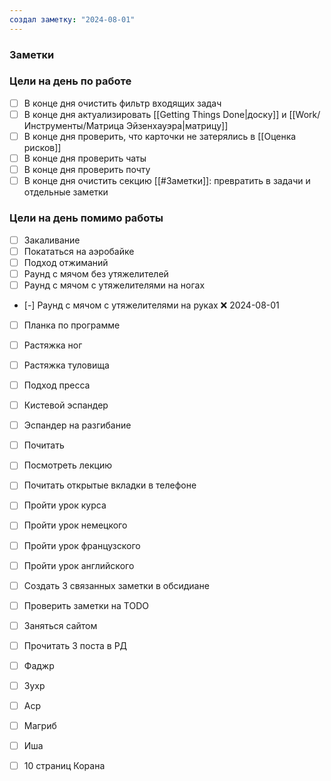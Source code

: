 ```yaml
---
создал заметку: "2024-08-01"
---
```

### Заметки


### Цели на день по работе
- [ ] В конце дня очистить фильтр входящих задач
- [ ] В конце дня актуализировать [[Getting Things Done|доску]] и [[Work/Инструменты/Матрица Эйзенхауэра|матрицу]]
- [ ] В конце дня проверить, что карточки не затерялись в [[Оценка рисков]]
- [ ] В конце дня проверить чаты
- [ ] В конце дня проверить почту
- [ ] В конце дня очистить секцию [[#Заметки]]: превратить в задачи и отдельные заметки

### Цели на день помимо работы
- [ ] Закаливание
- [ ] Покататься на аэробайке
- [ ] Подход отжиманий
- [ ] Раунд с мячом без утяжелителей
- [ ] Раунд с мячом с утяжелителями на ногах
- [-] Раунд с мячом с утяжелителями на  руках ❌ 2024-08-01
- [ ] Планка по программе
- [ ] Растяжка ног
- [ ] Растяжка туловища
- [ ] Подход пресса
- [ ] Кистевой эспандер
- [ ] Эспандер на разгибание

- [ ] Почитать
- [ ] Посмотреть лекцию
- [ ] Почитать открытые вкладки в телефоне

- [ ] Пройти урок курса
- [ ] Пройти урок немецкого
- [ ] Пройти урок французского
- [ ] Пройти урок английского

- [ ] Создать 3 связанных заметки в обсидиане
- [ ] Проверить заметки на TODO

- [ ] Заняться сайтом

- [ ] Прочитать 3 поста в РД
- [ ] Фаджр
- [ ] Зухр
- [ ] Аср
- [ ] Магриб
- [ ] Иша
- [ ] 10 страниц Корана